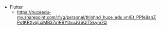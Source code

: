 * Flutter
  - https://nuceedu-my.sharepoint.com/:f:/g/personal/thinhnd_huce_edu_vn/Et_PPfe8anZPo1KRXyqLcjMB37o1RBY0vuJG6QlT8sym7Q
